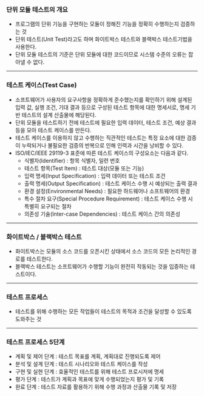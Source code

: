 ### 단위 모듈 테스트의 개요

- 프로그램의 단위 기능을 구현하는 모듈이 정해진 기능을 정확히 수행하는지 검증하는 것
- 단위 테스트(Unit Test)라고도 하며 화이트박스 테스트와 블랙박스 테스트기법을 사용한다.
- 단위 모듈 테스트의 기준은 단위 모듈에 대한 코드이므로 시스템 수준의 오류는 잡아낼 수 없다.

---

### 테스트 케이스(Test Case)

- 소프트웨어가 사용자의 요구사항을 정확하게 준수했는지를 확인하기 위해 설계된 입력 값, 실행 조건, 기대 결과 등으로 구성된 테스트 항목에 대한 명세서로, 명세 기반 테스트의 설계 산출물에 해당된다.
- 단위 모듈을 테스트하기 전에 테스트에 필요한 입력 데이터, 테스트 조건, 예상 결과 등을 모아 테스트 케이스를 만든다.
- 테스트 케이스를 이용하지 않고 수행하는 직관적인 테스트는 특정 요소에 대한 검증이 누락되거나 불필요한 검증의 반복으로 인해 인력과 시간을 낭비할 수 있다.
- ISO/IEC/IEEE 29119-3 표준에 따른 테스트 케이스의 구성요소는 다음과 같다.
  - 식별자(Identifier) : 항목 식별자, 일련 번호
  - 테스트 항목(Test Item) : 테스트 대상(모듈 또는 기능)
  - 입력 명세(Input Specification) : 입력 데이터 또는 테스트 조건
  - 출력 명세(Output Specification) : 테스트 케이스 수행 시 예상되는 출력 결과
  - 환경 설정(Environmental Needs) : 필요한 하드웨어나 소프트웨어의 환경
  - 특수 절차 요구(Special Procedure Requirement) : 테스트 케이스 수행 시 특별히 요구되는 절차
  - 의존성 기술(Inter-case Dependencies) : 테스트 케이스 간의 의존성

---

### 화이트박스 / 블랙박스 테스트

- 화이트박스는 모듈의 소스 코드를 오픈시킨 상태에서 소스 코드의 모든 논리적인 경로를 테스트한다.
- 블랙박스 테스트는 소프트웨어가 수행할 기능이 완전히 작동되는 것을 입증하는 테스트이다.

---

### 테스트 프로세스

- 테스트를 위해 수행하는 모든 작업들이 테스트의 목적과 조건을 달성할 수 있도록 도와주는 것

---

### 테스트 프로세스 5단계

- 계획 및 제어 단계 : 테스트 목표를 계획, 계획대로 진행되도록 제어
- 분석 및 설계 단계 : 테스트 시나리오와 테스트 케이스를 작성
- 구현 및 실현 단계 : 효율적인 테스트를 위해 테스트 프로시저에 명세
- 평가 단계 : 테스트가 계획과 목표에 맞게 수행되었는지 평가 및 기록
- 완료 단계 : 테스트 자료를 활용하기 위해 수행 과정과 산출물 기록 및 저장
